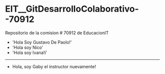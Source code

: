 # EIT\_\_GitDesarrolloColaborativo--70912

Repositorio de la comision # 70912 de EducacionIT

- 'Hola Soy Gustavo De Paolo!'
- 'Hola soy Nico'
- 'Hola soy Ivana!i'

---
- Hola, soy Gaby el instructor nuevamente!

